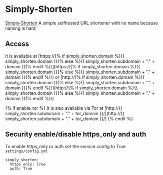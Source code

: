 # Simply-Shorten

[Simply-Shorten](https://github.com/draganczukp/simply-shorten) A simple selfhosted URL shortener with no name because naming is hard

## Access

It is available at [https://{% if simply_shorten.domain %}{{ simply_shorten.domain }}{% else %}{{ simply_shorten.subdomain + "." + domain }}{% endif %}/](https://{% if simply_shorten.domain %}{{ simply_shorten.domain }}{% else %}{{ simply_shorten.subdomain + "." + domain }}{% endif %}/) or [http://{% if simply_shorten.domain %}{{ simply_shorten.domain }}{% else %}{{ simply_shorten.subdomain + "." + domain }}{% endif %}/](http://{% if simply_shorten.domain %}{{ simply_shorten.domain }}{% else %}{{ simply_shorten.subdomain + "." + domain }}{% endif %}/)

{% if enable_tor %}
It is also available via Tor at [http://{{ simply_shorten.subdomain + "." + tor_domain }}/](http://{{ simply_shorten.subdomain + "." + tor_domain }}/)
{% endif %}

## Security enable/disable https_only and auth

To enable https_only or auth set the service config to True
`settings/config.yml`

```
simply_shorten:
  https_only: True
  auth: True
```

